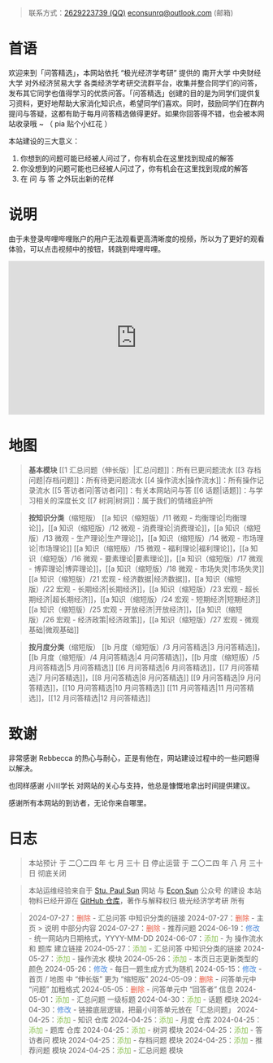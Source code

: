 > 联系方式：<a href="https://qm.qq.com/q/iA1sKuakak">2629223739 (QQ)</a> <a href="mailto:econsunrq@outlook.com">econsunrq@outlook.com (邮箱)</a>

# 首语

欢迎来到「问答精选」，本网站依托 “极光经济学考研” 提供的 南开大学 中央财经大学 对外经济贸易大学 各类经济学考研交流群平台，收集并整合同学们的问答，发布其它同学也值得学习的优质问答。「问答精选」创建的目的是为同学们提供复习资料，更好地帮助大家消化知识点，希望同学们喜欢。同时，鼓励同学们在群内提问与答疑，这都有助于每月问答精选做得更好。如果你回答得不错，也会被本网站收录哦 ~
（ pia 贴个小红花 ）

本站建设的三大意义：

1. 你想到的问题可能已经被人问过了，你有机会在这里找到现成的解答
2. 你没想到的问题可能也已经被人问过了，你有机会在这里找到现成的解答
3. 在 问 与 答 之外玩出新的花样

# 说明

由于未登录哔哩哔哩账户的用户无法观看更高清晰度的视频，所以为了更好的观看体验，可以点击视频中的按钮，转跳到哔哩哔哩。

<div style="position: relative; padding: 30% 45%;"><iframe style="position: absolute; width: 100%; height: 100%; left: 0; top: 0;" src="https://player.bilibili.com/player.html?aid=1654231184&bvid=BV1VE421V7jL&cid=1533419783&page=1&as_wide=1&high_quality=1&danmaku=0&autoplay=0&noFullScreenButton=0" frameborder="no" scrolling="no"></iframe></div>

# 地图

> **基本模块**
> [[1 汇总问题（伸长版）|汇总问题]]：所有已更问题流水
> [[3 存档问题|存档问题]]：所有待更问题流水
> [[4 操作流水|操作流水]]：所有操作记录流水
> [[5 答访者问|答访者问]]：有关本网站问与答
> [[6 话题|话题]]：与学习相关的深度长文
> [[7 树洞|树洞]]：属于我们的情绪庇护所

> **按知识分类**（缩短版）
> [[a 知识（缩短版）/11 微观 - 均衡理论|均衡理论]]，[[a 知识（缩短版）/12 微观 - 消费理论|消费理论]]，[[a 知识（缩短版）/13 微观 - 生产理论|生产理论]]，[[a 知识（缩短版）/14 微观 - 市场理论|市场理论]]
> [[a 知识（缩短版）/15 微观 - 福利理论|福利理论]]，[[a 知识（缩短版）/16 微观 - 要素理论|要素理论]]，[[a 知识（缩短版）/17 微观 - 博弈理论|博弈理论]]，[[a 知识（缩短版）/18 微观 - 市场失灵|市场失灵]]
> [[a 知识（缩短版）/21 宏观 - 经济数据|经济数据]]，[[a 知识（缩短版）/22 宏观 - 长期经济|长期经济]]，[[a 知识（缩短版）/23 宏观 - 超长期经济|超长期经济]]，[[a 知识（缩短版）/24 宏观 - 短期经济|短期经济]]
> [[a 知识（缩短版）/25 宏观 - 开放经济|开放经济]]，[[a 知识（缩短版）/26 宏观 - 经济政策|经济政策]]，[[a 知识（缩短版）/27 宏观 - 微观基础|微观基础]]

> **按月度分类**（缩短版）
> [[b 月度（缩短版）/3 月问答精选|3 月问答精选]]，[[b 月度（缩短版）/4 月问答精选|4 月问答精选]]，[[b 月度（缩短版）/5 月问答精选|5 月问答精选]]
> [[6 月问答精选|6 月问答精选]]，[[7 月问答精选|7 月问答精选]]，[[8 月问答精选|8 月问答精选]]
> [[9 月问答精选|9 月问答精选]]，[[10 月问答精选|10 月问答精选]]
> [[11 月问答精选|11 月问答精选]]，[[12 月问答精选|12 月问答精选]]

# 致谢

非常感谢 Rebbecca 的热心与耐心，正是有他在，网站建设过程中的一些问题得以解决。

也同样感谢 小川学长 对网站的关心与支持，他总是慷慨地拿出时间提供建议。

感谢所有本网站的到访者，无论你来自哪里。

# 日志

> 本站预计
> 于 二〇二四 年 七 月 三十 日 停止运营
> 于 二〇二四 年 八 月 三十 日 彻底关闭

> 本站运维经验来自于 <a href="https://publish.obsidian.md/econsun/Welcome+to+My+Webpage">Stu. Paul Sun</a> 网站 与 <a href="https://mp.weixin.qq.com/mp/profile_ext?action=home&__biz=MzkxOTY0MzM2MA==#wechat_redirect">Econ Sun</a> 公众号 的建设
> 本站物料已经开源在 [GitHub 仓库](https://github.com/econsun/FAQ_ECON)，著作与解释权归 极光经济学考研 所有

> 2024-07-27：<font color = #E9573F>删除</font> - 汇总问答 中知识分类的链接
> 2024-07-27：<font color = #E9573F>删除</font> - 主页 > 说明 中部分内容
> 2024-07-27：<font color = #E9573F>删除</font> - 推荐问题
> 2024-06-19：<font color = #4A89DC>修改</font> - 统一网站内日期格式，YYYY-MM-DD
> 2024-06-07：<font color = #8CC152>添加</font> - 为 操作流水 和 题库 建立链接
> 2024-05-27：<font color = #8CC152>添加</font> - 汇总问答 中知识分类的链接
> 2024-05-27：<font color = #8CC152>添加</font> - 操作流水 模块
> 2024-05-26：<font color = #8CC152>添加</font> - 本页日志更新类型的颜色
> 2024-05-26：<font color = #4A89DC>修改</font> - 每日一题生成方式为随机
> 2024-05-15：<font color = #4A89DC>修改</font> - 首页 / 地图 中 “伸长版” 更为 “缩短版”
> 2024-05-09：<font color = #E9573F>删除</font> - 问答单元中 “问题” 加粗格式
> 2024-05-05：<font color = #E9573F>删除</font> - 问答单元中 “回答者” 信息
> 2024-05-01：<font color = #8CC152>添加</font> - 汇总问题 一级标题
> 2024-04-30：<font color = #8CC152>添加</font> - 话题 模块
> 2024-04-30：<font color = #4A89DC>修改</font> - 链接底层逻辑，把最小问答单元放在「汇总问题」
> 2024-04-25：<font color = #8CC152>添加</font> - 知识 仓库
> 2024-04-25：<font color = #8CC152>添加</font> - 月度 仓库
> 2024-04-25：<font color = #8CC152>添加</font> - 题库 仓库
> 2024-04-25：<font color = #8CC152>添加</font> - 树洞 模块
> 2024-04-25：<font color = #8CC152>添加</font> - 答访者问 模块
> 2024-04-25：<font color = #8CC152>添加</font> - 存档问题 模块
> 2024-04-25：<font color = #8CC152>添加</font> - 推荐问题 模块
> 2024-04-25：<font color = #8CC152>添加</font> - 汇总问题 模块
